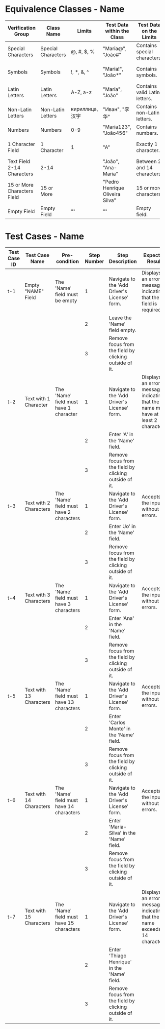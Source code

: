 # Equivalence Classes - Name

| Verification Group        | Class Name         | Limits                | Test Data within the Class   | Test Data on the Limits         | Classification and Optimization                |
|---------------------------|--------------------|-----------------------|------------------------------|---------------------------------|------------------------------------------------|
| Special Characters         | Special Characters | @, #, $, %            | "Maria@", "João#"            | Contains special characters.    | Covered negative scenarios.                   |
| Symbols                   | Symbols            | !, *, &, ^            | "Maria!", "João*"            | Contains symbols.               | Covered negative scenarios.                   |
| Latin Letters              | Latin Letters      | A-Z, a-z              | "Maria", "João"              | Contains valid Latin letters.   | Valid entries grouped.                        |
| Non-Latin Letters          | Non-Latin Letters  | кириллица, 汉字        | "Иван", "李华"               | Contains non-Latin letters.     | Invalid entries grouped.                      |
| Numbers                    | Numbers            | 0-9                   | "Maria123", "João456"        | Contains numbers.               | Invalid entries grouped.                      |
| 1 Character Field          | 1 Character        | 1                     | "A"                          | Exactly 1 character.            | Coverage of valid and invalid cases.          |
| Text Field 2-14 Characters | 2-14               |                       | "João", "Ana-Maria"          | Between 2 and 14 characters.    | Coverage of character limits.                 |
| 15 or More Characters Field| 15 or More         |                       | "Pedro Henrique Oliveira Silva" | 15 or more characters.         | Coverage of maximum limits.                   |
| Empty Field                | Empty Field        | ""                    | ""                           | Empty field.                    | Coverage of empty fields.                     |

# Test Cases - Name

| Test Case ID | Test Case Name        | Pre-condition                               | Step Number | Step Description                                 | Expected Result                                                         |
|--------------|-----------------------|--------------------------------------------|-------------|-------------------------------------------------|------------------------------------------------------------------------|
| t-1          | Empty "NAME" Field     | The 'Name' field must be empty             | 1           | Navigate to the 'Add Driver's License' form.    | Displays an error message indicating that the field is required.      |
|              |                       |                                            | 2           | Leave the 'Name' field empty.                   |                                                                        |
|              |                       |                                            | 3           | Remove focus from the field by clicking outside of it. |                                                                        |
| t-2          | Text with 1 Character  | The 'Name' field must have 1 character     | 1           | Navigate to the 'Add Driver's License' form.    | Displays an error message indicating that the name must have at least 2 characters. |
|              |                       |                                            | 2           | Enter 'A' in the 'Name' field.                 |                                                                        |
|              |                       |                                            | 3           | Remove focus from the field by clicking outside of it. |                                                                        |
| t-3          | Text with 2 Characters | The 'Name' field must have 2 characters    | 1           | Navigate to the 'Add Driver's License' form.    | Accepts the input without errors.                                      |
|              |                       |                                            | 2           | Enter 'Jo' in the 'Name' field.                |                                                                        |
|              |                       |                                            | 3           | Remove focus from the field by clicking outside of it. |                                                                        |
| t-4          | Text with 3 Characters | The 'Name' field must have 3 characters    | 1           | Navigate to the 'Add Driver's License' form.    | Accepts the input without errors.                                      |
|              |                       |                                            | 2           | Enter 'Ana' in the 'Name' field.               |                                                                        |
|              |                       |                                            | 3           | Remove focus from the field by clicking outside of it. |                                                                        |
| t-5          | Text with 13 Characters| The 'Name' field must have 13 characters   | 1           | Navigate to the 'Add Driver's License' form.    | Accepts the input without errors.                                      |
|              |                       |                                            | 2           | Enter 'Carlos Monte' in the 'Name' field.       |                                                                        |
|              |                       |                                            | 3           | Remove focus from the field by clicking outside of it. |                                                                        |
| t-6          | Text with 14 Characters| The 'Name' field must have 14 characters   | 1           | Navigate to the 'Add Driver's License' form.    | Accepts the input without errors.                                      |
|              |                       |                                            | 2           | Enter 'Maria-Silva' in the 'Name' field.        |                                                                        |
|              |                       |                                            | 3           | Remove focus from the field by clicking outside of it. |                                                                        |
| t-7          | Text with 15 Characters| The 'Name' field must have 15 characters   | 1           | Navigate to the 'Add Driver's License' form.    | Displays an error message indicating that the name exceeds 14 characters. |
|              |                       |                                            | 2           | Enter 'Thiago Henrique' in the 'Name' field.    |                                                                        |
|              |                       |                                            | 3           | Remove focus from the field by clicking outside of it. |                                                                        |

